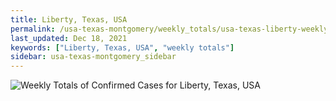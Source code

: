 ```yaml
---
title: Liberty, Texas, USA
permalink: /usa-texas-montgomery/weekly_totals/usa-texas-liberty-weekly_totals.html
last_updated: Dec 18, 2021
keywords: ["Liberty, Texas, USA", "weekly totals"]
sidebar: usa-texas-montgomery_sidebar
---
```


![Weekly Totals of Confirmed Cases for Liberty, Texas, USA](/covid_tracker/images/graphs/usa-texas-liberty-weekly_totals_graph.png)
